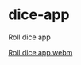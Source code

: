 # dice-app
Roll dice app


[Roll dice app.webm](https://user-images.githubusercontent.com/56131711/210237742-8ec6c54f-e42a-4efb-a8ee-9f93c57b0d19.webm)
